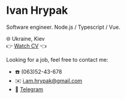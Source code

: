 # Ivan Hrypak 
Software engineer. Node.js / Typescript / Vue.

🌐 Ukraine, Kiev  
👉 [Watch CV](https://xeelley.github.io/about) 👈

Looking for a job, feel free to contact me:  
- ☎️ (063)52-43-678  
- ✉️ [i.am.hrypak@gmail.com](mailto:i.am.hrypak@gmail.com)  
- 🔗 [Telegram](https://t.me/xeelley)